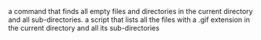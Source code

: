 a command that finds all empty files and directories in the current directory and all sub-directories.
a script that lists all the files with a .gif extension in the current directory and all its sub-directories
